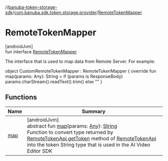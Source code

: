 //[banuba-token-storage-sdk](../../../index.md)/[com.banuba.sdk.token.storage.provider](../index.md)/[RemoteTokenMapper](index.md)

# RemoteTokenMapper

[androidJvm]\
fun interface [RemoteTokenMapper](index.md)

The interface that is used to map data from Remote Server. For example:

object CustomRemoteTokenMapper : RemoteTokenMapper {     override fun map(params: Any): String =     if (params is ResponseBody) params.charStream().readText().trim()     else "" }

## Functions

| Name | Summary |
|---|---|
| [map](map.md) | [androidJvm]<br>abstract fun [map](map.md)(params: [Any](https://kotlinlang.org/api/latest/jvm/stdlib/kotlin/-any/index.html)): [String](https://kotlinlang.org/api/latest/jvm/stdlib/kotlin/-string/index.html)<br>Function to convert type returned by [RemoteTokenApi.getToken](../-remote-token-api/get-token.md) method of [RemoteTokenApi](../-remote-token-api/index.md) into the token String type that is used in the AI Video Editor SDK |
